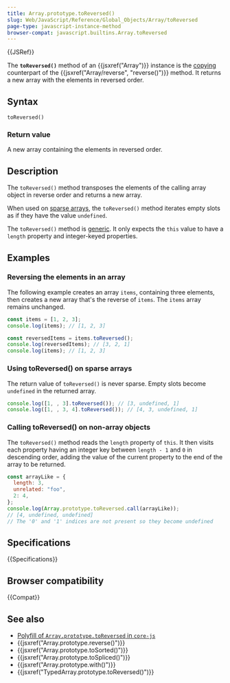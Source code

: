 ```yaml
---
title: Array.prototype.toReversed()
slug: Web/JavaScript/Reference/Global_Objects/Array/toReversed
page-type: javascript-instance-method
browser-compat: javascript.builtins.Array.toReversed
---
```


{{JSRef}}

The **`toReversed()`** method of an {{jsxref("Array")}} instance is the [copying](/en-US/docs/Web/JavaScript/Reference/Global_Objects/Array#copying_methods_and_mutating_methods) counterpart of the {{jsxref("Array/reverse", "reverse()")}} method. It returns a new array with the elements in reversed order.

## Syntax

```js-nolint
toReversed()
```

### Return value

A new array containing the elements in reversed order.

## Description

The `toReversed()` method transposes the elements of the calling array object in reverse order and returns a new array.

When used on [sparse arrays](/en-US/docs/Web/JavaScript/Guide/Indexed_collections#sparse_arrays), the `toReversed()` method iterates empty slots as if they have the value `undefined`.

The `toReversed()` method is [generic](/en-US/docs/Web/JavaScript/Reference/Global_Objects/Array#generic_array_methods). It only expects the `this` value to have a `length` property and integer-keyed properties.

## Examples

### Reversing the elements in an array

The following example creates an array `items`, containing three elements, then creates a new array that's the reverse of `items`. The `items` array remains unchanged.

```js
const items = [1, 2, 3];
console.log(items); // [1, 2, 3]

const reversedItems = items.toReversed();
console.log(reversedItems); // [3, 2, 1]
console.log(items); // [1, 2, 3]
```

### Using toReversed() on sparse arrays

The return value of `toReversed()` is never sparse. Empty slots become `undefined` in the returned array.

```js
console.log([1, , 3].toReversed()); // [3, undefined, 1]
console.log([1, , 3, 4].toReversed()); // [4, 3, undefined, 1]
```

### Calling toReversed() on non-array objects

The `toReversed()` method reads the `length` property of `this`. It then visits each property having an integer key between `length - 1` and `0` in descending order, adding the value of the current property to the end of the array to be returned.

```js
const arrayLike = {
  length: 3,
  unrelated: "foo",
  2: 4,
};
console.log(Array.prototype.toReversed.call(arrayLike));
// [4, undefined, undefined]
// The '0' and '1' indices are not present so they become undefined
```

## Specifications

{{Specifications}}

## Browser compatibility

{{Compat}}

## See also

- [Polyfill of `Array.prototype.toReversed` in `core-js`](https://github.com/zloirock/core-js#change-array-by-copy)
- {{jsxref("Array.prototype.reverse()")}}
- {{jsxref("Array.prototype.toSorted()")}}
- {{jsxref("Array.prototype.toSpliced()")}}
- {{jsxref("Array.prototype.with()")}}
- {{jsxref("TypedArray.prototype.toReversed()")}}
